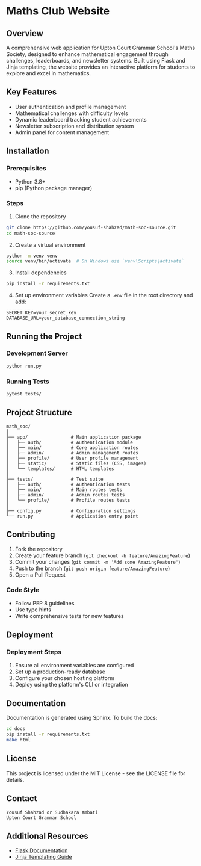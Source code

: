 # Maths Club Website

## Overview

A comprehensive web application for Upton Court Grammar School's Maths Society, designed to enhance mathematical engagement through challenges, leaderboards, and newsletter systems. Built using Flask and Jinja templating, the website provides an interactive platform for students to explore and excel in mathematics.

## Key Features

- User authentication and profile management
- Mathematical challenges with difficulty levels
- Dynamic leaderboard tracking student achievements
- Newsletter subscription and distribution system
- Admin panel for content management

## Installation

### Prerequisites

- Python 3.8+
- pip (Python package manager)

### Steps

1. Clone the repository

```bash
git clone https://github.com/yousuf-shahzad/math-soc-source.git
cd math-soc-source
```

2. Create a virtual environment

```bash
python -m venv venv
source venv/bin/activate  # On Windows use `venv\Scripts\activate`
```

3. Install dependencies

```bash
pip install -r requirements.txt
```

4. Set up environment variables
Create a `.env` file in the root directory and add:

```
SECRET_KEY=your_secret_key
DATABASE_URL=your_database_connection_string
```

## Running the Project

### Development Server

```bash
python run.py
```

### Running Tests

```bash
pytest tests/
```

## Project Structure

```
math_soc/
│
├── app/                # Main application package
│   ├── auth/           # Authentication module
│   ├── main/           # Core application routes
│   ├── admin/          # Admin management routes
│   ├── profile/        # User profile management
│   ├── static/         # Static files (CSS, images)
│   └── templates/      # HTML templates
│
├── tests/              # Test suite
│   ├── auth/           # Authentication tests
│   ├── main/           # Main routes tests
│   ├── admin/          # Admin routes tests
│   └── profile/        # Profile routes tests
│
├── config.py           # Configuration settings
└── run.py              # Application entry point
```

## Contributing

1. Fork the repository
2. Create your feature branch (`git checkout -b feature/AmazingFeature`)
3. Commit your changes (`git commit -m 'Add some AmazingFeature'`)
4. Push to the branch (`git push origin feature/AmazingFeature`)
5. Open a Pull Request

### Code Style

- Follow PEP 8 guidelines
- Use type hints
- Write comprehensive tests for new features

## Deployment

### Deployment Steps

1. Ensure all environment variables are configured
2. Set up a production-ready database
3. Configure your chosen hosting platform
4. Deploy using the platform's CLI or integration

## Documentation

Documentation is generated using Sphinx. To build the docs:

```bash
cd docs
pip install -r requirements.txt
make html
```

## License

This project is licensed under the MIT License - see the LICENSE file for details.

## Contact

```
Yousuf Shahzad or Sudhakara Ambati
Upton Court Grammar School
```

## Additional Resources
- [Flask Documentation](https://flask.palletsprojects.com/)
- [Jinja Templating Guide](https://jinja.palletsprojects.com/)